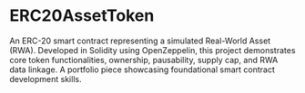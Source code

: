# ERC20AssetToken
An ERC-20 smart contract representing a simulated Real-World Asset (RWA). Developed in Solidity using OpenZeppelin, this project demonstrates core token functionalities, ownership, pausability, supply cap, and RWA data linkage. A portfolio piece showcasing foundational smart contract development skills.
